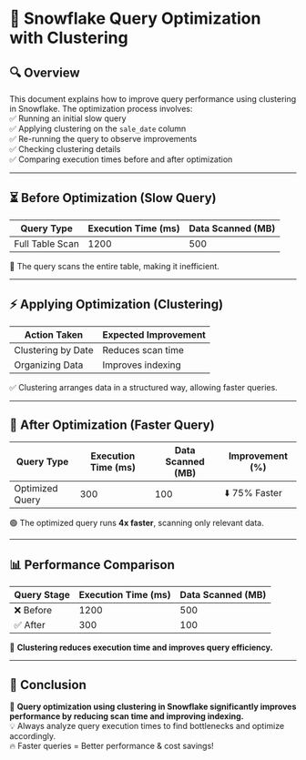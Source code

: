 # 🚀 Snowflake Query Optimization with Clustering  

## 🔍 Overview  
This document explains how to improve query performance using clustering in Snowflake. The optimization process involves:  
✅ Running an initial slow query  
✅ Applying clustering on the `sale_date` column  
✅ Re-running the query to observe improvements  
✅ Checking clustering details  
✅ Comparing execution times before and after optimization  

---

## ⏳ Before Optimization (Slow Query)  
| Query Type            | Execution Time (ms) | Data Scanned (MB) |  
|----------------------|------------------|----------------|  
| Full Table Scan      | 1200             | 500            |  

🔴 The query scans the entire table, making it inefficient.  

---

## ⚡ Applying Optimization (Clustering)  
| Action Taken          | Expected Improvement |  
|----------------------|--------------------|  
| Clustering by Date   | Reduces scan time  |  
| Organizing Data      | Improves indexing  |  

✅ Clustering arranges data in a structured way, allowing faster queries.  

---

## 🚀 After Optimization (Faster Query)  
| Query Type          | Execution Time (ms) | Data Scanned (MB) | Improvement (%) |  
|--------------------|------------------|----------------|---------------|  
| Optimized Query   | 300              | 100            | ⬇️ 75% Faster |  

🟢 The optimized query runs **4x faster**, scanning only relevant data.  

---

## 📊 Performance Comparison  
| Query Stage        | Execution Time (ms) | Data Scanned (MB) |  
|-------------------|------------------|----------------|  
| ❌ Before        | 1200             | 500            |  
| ✅ After         | 300              | 100            |  

🔹 **Clustering reduces execution time and improves query efficiency.**  

---

## 🎯 Conclusion  
🚀 **Query optimization using clustering in Snowflake significantly improves performance by reducing scan time and improving indexing.**  
💡 Always analyze query execution times to find bottlenecks and optimize accordingly.  
🔥 Faster queries = Better performance & cost savings!  
